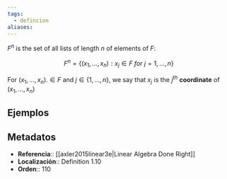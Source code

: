 ```yaml
---
tags:
  - defincion
aliases:
---
```

$F^{n}$ is the set of all lists of length $n$ of elements of $F$:

$$F^{n} = \{(x_1, \dots, x_n):x_j \in F\ for\ j = 1, \dots, n\}$$

For $(x_1, \dots, x_n). \in F$ and $j \in \{1, \dots, n\}$, we say that $x_j$ is the $j^{th}$ **coordinate** of $(x_1, \dots, x_n)$

## Ejemplos

## Metadatos
- **Referencia**:: [[axler2015linear3e|Linear Algebra Done Right]]
- **Localización**:: Definition 1.10
- **Orden**:: 110
